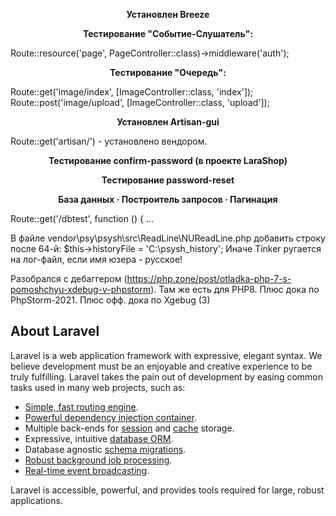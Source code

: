 <p align="center"><b>Установлен Breeze</b></p>

<p align="center"><b>Тестирование "Событие-Слушатель":</b></p>
Route::resource('page', PageController::class)->middleware('auth');

<p align="center"><b>Тестирование "Очередь":</b></p>
Route::get('image/index', [ImageController::class, 'index']);
Route::post('image/upload', [ImageController::class, 'upload']);

<p align="center"><b>Установлен Artisan-gui</b></p>
Route::get('artisan/') - установлено вендором.

<p align="center"><b>Тестирование confirm-password (в проекте LaraShop)</b></p>

<p align="center"><b>Тестирование password-reset</b></p>

<p align="center"><b>База данных · Построитель запросов · Пагинация</b></p>

Route::get('/dbtest', function () { ...

В файле vendor\psy\psysh\src\ReadLine\NUReadLine.php добавить строку после 64-й:
$this->historyFile = 'C:\psysh_history';
Иначе Tinker ругается на лог-файл, если имя юзера - русское!

Разобрался с дебаггером (https://php.zone/post/otladka-php-7-s-pomoshchyu-xdebug-v-phpstorm).
Там же есть для PHP8. Плюс дока по PhpStorm-2021. Плюс офф. дока по Xgebug (3)

## About Laravel

Laravel is a web application framework with expressive, elegant syntax.
We believe development must be an enjoyable and creative experience to be truly fulfilling.
Laravel takes the pain out of development by easing common tasks used in many web projects, such as:

- [Simple, fast routing engine](https://laravel.com/docs/routing).
- [Powerful dependency injection container](https://laravel.com/docs/container).
- Multiple back-ends for [session](https://laravel.com/docs/session) and [cache](https://laravel.com/docs/cache) storage.
- Expressive, intuitive [database ORM](https://laravel.com/docs/eloquent).
- Database agnostic [schema migrations](https://laravel.com/docs/migrations).
- [Robust background job processing](https://laravel.com/docs/queues).
- [Real-time event broadcasting](https://laravel.com/docs/broadcasting).

Laravel is accessible, powerful, and provides tools required for large, robust applications.
